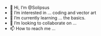 - 👋 Hi, I’m @Solipsus
- 👀 I’m interested in ... coding and vector art
- 🌱 I’m currently learning ... the basics.
- 💞️ I’m looking to collaborate on ...
- 📫 How to reach me ...

<!---
Solipsus/Solipsus is a ✨ special ✨ repository because its `README.md` (this file) appears on your GitHub profile.
You can click the Preview link to take a look at your changes.
--->
